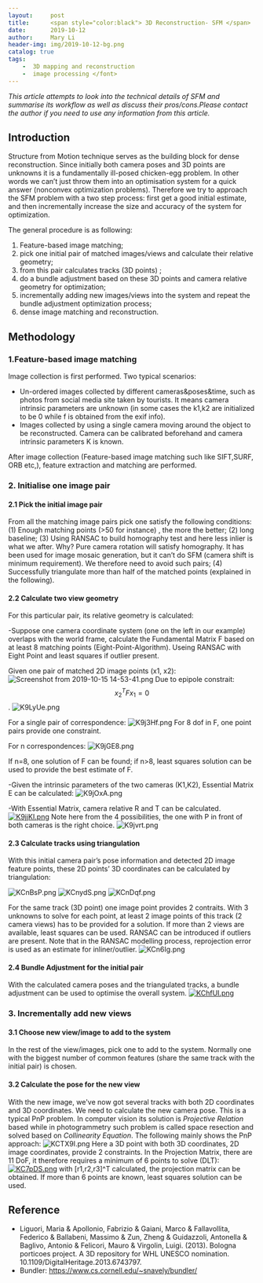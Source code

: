 ```yaml
---
layout:     post
title:      <span style="color:black"> 3D Reconstruction- SFM </span>
date:       2019-10-12
author:     Mary Li
header-img: img/2019-10-12-bg.png
catalog: true
tags: 
    -  3D mapping and reconstruction
    -  image processing </font>
---
```

_This article attempts to look into the technical details of SFM and summarise its workflow as well as discuss their pros/cons.Please contact the author if you need
to use any information from this article._

## Introduction
Structure from Motion technique serves as the building block for dense reconstruction. Since initially both camera poses and 3D points are unknowns 
it is a fundamentally ill-posed chicken-egg problem. In other words we can’t just throw them into an optimisation system for a quick answer (nonconvex optimization problems). 
Therefore we try to approach the SFM problem with a two step process: first get a good initial estimate, and then incrementally increase the size and accuracy of the system for optimization.

The general procedure is as following:
 1) Feature-based image matching; 
 2) pick one initial pair of matched images/views and calculate their relative geometry;
 3) from this pair calculates tracks (3D points) ; 
 4) do a bundle adjustment based on these 3D points and camera relative geometry for optimization; 
 5) incrementally adding new images/views into the system and repeat the bundle adjustment optimization process; 
 6) dense image matching and reconstruction.

## Methodology
### 1.Feature-based image matching

Image collection is first performed. Two typical scenarios:
- Un-ordered images collected by different cameras&poses&time, such as photos from social media site taken by tourists. 
It means camera intrinsic parameters are unknown (in some cases the k1,k2 are initialized to be 0 while f is obtained from the exif info).
- Images collected by using a single camera moving around the object to be reconstructed. Camera can be calibrated beforehand and camera intrinsic parameters K is known.

After image collection (Feature-based image matching such like SIFT,SURF, ORB etc,), feature extraction and matching are performed.

### 2. Initialise one image pair
#### 2.1 Pick the initial image pair

From all the matching image pairs pick one satisfy the following conditions:
(1) Enough matching points (>50 for instance) , the more the better;
(2) long baseline;
(3) Using RANSAC to build homography test and here less inlier is what we after. Why? Pure camera rotation will satisfy homography. It has been used for image mosaic generation,  but it can’t do SFM (camera shift is minimum requirement). We therefore need to avoid such pairs;
(4) Successfully triangulate more than half of the matched points (explained in the following).

#### 2.2 Calculate two view geometry
For this particular pair, its relative geometry is calculated:

-Suppose one camera coordinate system (one on the left in our example) overlaps with the world frame, calculate the Fundamental Matrix F based on at least 8 matching points (Eight-Point-Algorithm). Useing RANSAC with  Eight Point and least squares if outlier present.

Given one pair of matched 2D image points (x1, x2):
![Screenshot from 2019-10-15 14-53-41.png](https://i.loli.net/2019/10/15/chjfR6O42HDdlKo.png)
Due to epipole constrait: $$x_2^TFx_1=0$$.
![K9LyUe.png](https://s2.ax1x.com/2019/10/15/K9LyUe.png)

For a single pair of correspondence:
![K9j3Hf.png](https://s2.ax1x.com/2019/10/15/K9j3Hf.png)
For 8 dof in F, one point pairs provide one constraint.

For n correspondences:
![K9jGE8.png](https://s2.ax1x.com/2019/10/15/K9jGE8.png)

If n=8, one solution of F can be found;
if n>8, least squares solution can be used to provide the best estimate of F. 

-Given the intrinsic parameters of the two cameras (K1,K2), Essential Matrix E can be calculated:
![K9jOxA.png](https://s2.ax1x.com/2019/10/15/K9jOxA.png)

-With Essential Matrix, camera relative R and T can be calculated.
[![K9jjKI.png](https://s2.ax1x.com/2019/10/15/K9jjKI.png)](https://imgchr.com/i/K9jjKI)
Note here from the 4 possibilities, the one with P in front of both cameras is the right choice.
![K9jvrt.png](https://s2.ax1x.com/2019/10/15/K9jvrt.png)


#### 2.3 Calculate tracks using triangulation 
With this initial camera pair’s pose information and detected 2D image feature points, these 2D points’ 
3D coordinates can be calculated by triangulation:

![KCnBsP.png](https://s2.ax1x.com/2019/10/15/KCnBsP.png)
![KCnydS.png](https://s2.ax1x.com/2019/10/15/KCnydS.png)
![KCnDqf.png](https://s2.ax1x.com/2019/10/15/KCnDqf.png)

For the same track (3D point) one image point provides 2 contraits. With 3 unknowns to solve for each point,
at least 2 image points of this track (2 camera views) has to be provided for a solution. If more than 2
views are available, least squares can be used. RANSAC can be introduced if outliers are present. Note that
in the RANSAC modelling process, reprojection error is used as an estimate for inliner/outlier.
![KCn6Ig.png](https://s2.ax1x.com/2019/10/15/KCn6Ig.png)

#### 2.4 Bundle Adjustment for the initial pair
With the calculated camera poses and the triangulated tracks, a bundle adjustment can be used to optimise the
overall system. 
[![KChfUI.png](https://s2.ax1x.com/2019/10/15/KChfUI.png)](https://imgchr.com/i/KChfUI)

### 3. Incrementally add new views 
#### 3.1 Choose new view/image to add to the system
In the rest of the view/images, pick one to add to the system. Normally one with the biggest number of common features
(share the same track with the initial pair) is chosen.

#### 3.2 Calculate the pose for the new view
With the new image, we've now got several tracks with both 2D coordinates and 3D coordinates. We need to calculate the new
camera pose. This is a typical PnP problem. In computer vision its solution is _Projective Relation_ based while in photogrammetry
such problem is called space resection and solved based on _Collinearity Equation_. The following mainly shows the PnP approach: 
![KCTX9I.png](https://s2.ax1x.com/2019/10/15/KCTX9I.png)
Here a 3D point with both 3D coordinates, 2D image coordinates, provide 2 constraints. In the Projection Matrix, there are 11 DoF,
it therefore requires a minimum of 6 points to solve (DLT):  
[![KC7pDS.png](https://s2.ax1x.com/2019/10/15/KC7pDS.png)](https://imgchr.com/i/KC7pDS)
with [r1,r2,r3]^T calculated, the projection matrix can be obtained. If more than 6 points are known, least squares solution 
can be used. 

## Reference
- Liguori, Maria & Apollonio, Fabrizio & Gaiani, Marco & Fallavollita, Federico & Ballabeni, Massimo & Zun, Zheng & Guidazzoli, Antonella & Baglivo, Antonio & Felicori, Mauro & Virgolin, Luigi. (2013). Bologna porticoes project.
 A 3D repository for WHL UNESCO nomination. 10.1109/DigitalHeritage.2013.6743797. 
- Bundler: https://www.cs.cornell.edu/~snavely/bundler/